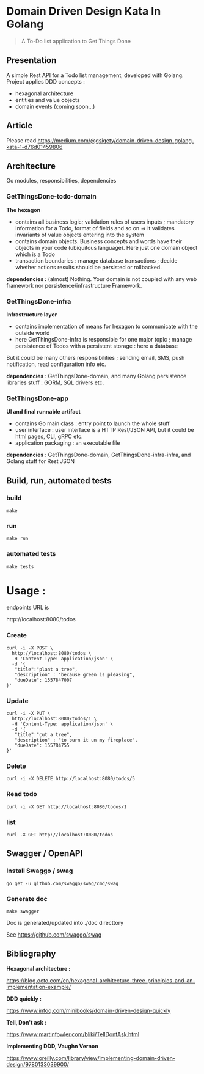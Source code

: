 # Domain Driven Design Kata In Golang
> A To-Do list application to Get Things Done

## Presentation     
A simple Rest API for a Todo list management, developed with Golang.
Project applies DDD concepts :
- hexagonal architecture
- entities and value objects
- domain events (coming soon...)

## Article

Please read https://medium.com/@gsigety/domain-driven-design-golang-kata-1-d76d01459806

## Architecture

Go modules, responsibilities, dependencies

### GetThingsDone-todo-domain

**The hexagon**
- contains all business logic; validation rules of users inputs ; mandatory information for a Todo, format of fields and so on => it validates invariants of value objects entering into the system
- contains domain objects. Business concepts and words have their objects in your code (ubiquitous language). Here just one domain object which is a Todo
- transaction boundaries : manage database transactions ; decide whether actions results should be persisted or rollbacked.

**dependencies :** (almost) Nothing. Your domain is not coupled with any web framework nor persistence/infrastructure Framework.

### GetThingsDone-infra

**Infrastructure layer**
- contains implementation of means for hexagon to communicate with the outside world
- here GetThingsDone-infra is responsible for one major topic ; manage persistence of Todos with a persistent storage : here a database

But it could be many others responsibilities ; sending email, SMS, push notification, read configuration info etc.

**dependencies** : GetThingsDone-domain, and many Golang persistence libraries stuff : GORM, SQL drivers etc.

### GetThingsDone-app

**UI and final runnable artifact**
- contains Go main class : entry point to launch the whole stuff
- user interface : user interface is a HTTP Rest/JSON API, but it could be html pages, CLI, gRPC etc.
- application packaging : an executable file

**dependencies** : GetThingsDone-domain, GetThingsDone-infra-infra, and Golang stuff for Rest JSON

## Build, run, automated tests

### build

```shell script
make
```

### run
```shell script
make run
```

### automated tests
```shell script
make tests
```
# Usage :

endpoints URL is

http://localhost:8080/todos

### Create 
```shell script
curl -i -X POST \
  http://localhost:8080/todos \
  -H 'Content-Type: application/json' \
  -d '{
   "title":"plant a tree",
   "description" : "because green is pleasing",
   "dueDate": 1557847007
}'
```
### Update 
```shell script
curl -i -X PUT \
  http://localhost:8080/todos/1 \
  -H 'Content-Type: application/json' \
  -d '{
   "title":"cut a tree",
   "description" : "to burn it un my fireplace",
   "dueDate": 155784755
}'
```
### Delete
```shell script
curl -i -X DELETE http://localhost:8080/todos/5
```
### Read todo
```shell script
curl -i -X GET http://localhost:8080/todos/1
```
### list
```shell script
curl -X GET http://localhost:8080/todos
```

## Swagger / OpenAPI
### Install Swaggo / swag
```
go get -u github.com/swaggo/swag/cmd/swag
```
### Generate doc 
```
make swagger
```

Doc is generated/updated into ./doc directtory

See https://github.com/swaggo/swag

## Bibliography

**Hexagonal architecture :**

https://blog.octo.com/en/hexagonal-architecture-three-principles-and-an-implementation-example/

**DDD quickly :**

https://www.infoq.com/minibooks/domain-driven-design-quickly

**Tell, Don't ask :**

https://www.martinfowler.com/bliki/TellDontAsk.html

**Implementing DDD, Vaughn Vernon**

https://www.oreilly.com/library/view/implementing-domain-driven-design/9780133039900/




